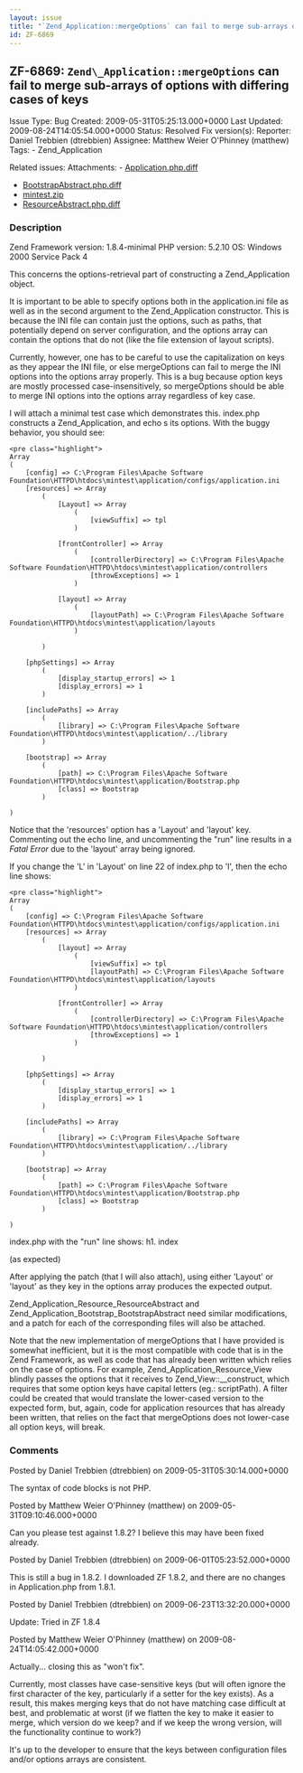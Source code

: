 ```yaml
---
layout: issue
title: "`Zend_Application::mergeOptions` can fail to merge sub-arrays of options with differing cases of keys"
id: ZF-6869
---
```


ZF-6869: `Zend\_Application::mergeOptions` can fail to merge sub-arrays of options with differing cases of keys
---------------------------------------------------------------------------------------------------------------

 Issue Type: Bug Created: 2009-05-31T05:25:13.000+0000 Last Updated: 2009-08-24T14:05:54.000+0000 Status: Resolved Fix version(s): 
 Reporter:  Daniel Trebbien (dtrebbien)  Assignee:  Matthew Weier O'Phinney (matthew)  Tags: - Zend\_Application
 
 Related issues: 
 Attachments: - [Application.php.diff](/issues/secure/attachment/11966/Application.php.diff)
- [BootstrapAbstract.php.diff](/issues/secure/attachment/11968/BootstrapAbstract.php.diff)
- [mintest.zip](/issues/secure/attachment/11965/mintest.zip)
- [ResourceAbstract.php.diff](/issues/secure/attachment/11967/ResourceAbstract.php.diff)
 
### Description

Zend Framework version: 1.8.4-minimal PHP version: 5.2.10 OS: Windows 2000 Service Pack 4

This concerns the options-retrieval part of constructing a Zend\_Application object.

It is important to be able to specify options both in the application.ini file as well as in the second argument to the Zend\_Application constructor. This is because the INI file can contain just the options, such as paths, that potentially depend on server configuration, and the options array can contain the options that do not (like the file extension of layout scripts).

Currently, however, one has to be careful to use the capitalization on keys as they appear the INI file, or else mergeOptions can fail to merge the INI options into the options array properly. This is a bug because option keys are mostly processed case-insensitively, so mergeOptions should be able to merge INI options into the options array regardless of key case.

I will attach a minimal test case which demonstrates this. index.php constructs a Zend\_Application, and echo s its options. With the buggy behavior, you should see:

 
    <pre class="highlight">
    Array
    (
        [config] => C:\Program Files\Apache Software Foundation\HTTPD\htdocs\mintest\application/configs/application.ini
        [resources] => Array
            (
                [Layout] => Array
                    (
                        [viewSuffix] => tpl
                    )
    
                [frontController] => Array
                    (
                        [controllerDirectory] => C:\Program Files\Apache Software Foundation\HTTPD\htdocs\mintest\application/controllers
                        [throwExceptions] => 1
                    )
    
                [layout] => Array
                    (
                        [layoutPath] => C:\Program Files\Apache Software Foundation\HTTPD\htdocs\mintest\application/layouts
                    )
    
            )
    
        [phpSettings] => Array
            (
                [display_startup_errors] => 1
                [display_errors] => 1
            )
    
        [includePaths] => Array
            (
                [library] => C:\Program Files\Apache Software Foundation\HTTPD\htdocs\mintest\application/../library
            )
    
        [bootstrap] => Array
            (
                [path] => C:\Program Files\Apache Software Foundation\HTTPD\htdocs\mintest\application/Bootstrap.php
                [class] => Bootstrap
            )
    
    )


Notice that the 'resources' option has a 'Layout' and 'layout' key. Commenting out the echo line, and uncommenting the "run" line results in a _Fatal Error_ due to the 'layout' array being ignored.

If you change the 'L' in 'Layout' on line 22 of index.php to 'l', then the echo line shows:

 
    <pre class="highlight">
    Array
    (
        [config] => C:\Program Files\Apache Software Foundation\HTTPD\htdocs\mintest\application/configs/application.ini
        [resources] => Array
            (
                [layout] => Array
                    (
                        [viewSuffix] => tpl
                        [layoutPath] => C:\Program Files\Apache Software Foundation\HTTPD\htdocs\mintest\application/layouts
                    )
    
                [frontController] => Array
                    (
                        [controllerDirectory] => C:\Program Files\Apache Software Foundation\HTTPD\htdocs\mintest\application/controllers
                        [throwExceptions] => 1
                    )
    
            )
    
        [phpSettings] => Array
            (
                [display_startup_errors] => 1
                [display_errors] => 1
            )
    
        [includePaths] => Array
            (
                [library] => C:\Program Files\Apache Software Foundation\HTTPD\htdocs\mintest\application/../library
            )
    
        [bootstrap] => Array
            (
                [path] => C:\Program Files\Apache Software Foundation\HTTPD\htdocs\mintest\application/Bootstrap.php
                [class] => Bootstrap
            )
    
    )


index.php with the "run" line shows: h1. index

(as expected)

After applying the patch (that I will also attach), using either 'Layout' or 'layout' as they key in the options array produces the expected output.

Zend\_Application\_Resource\_ResourceAbstract and Zend\_Application\_Bootstrap\_BootstrapAbstract need similar modifications, and a patch for each of the corresponding files will also be attached.

Note that the new implementation of mergeOptions that I have provided is somewhat inefficient, but it is the most compatible with code that is in the Zend Framework, as well as code that has already been written which relies on the case of options. For example, Zend\_Application\_Resource\_View blindly passes the options that it receives to Zend\_View::\_\_construct, which requires that some option keys have capital letters (eg.: scriptPath). A filter could be created that would translate the lower-cased version to the expected form, but, again, code for application resources that has already been written, that relies on the fact that mergeOptions does not lower-case all option keys, will break.

 

 

### Comments

Posted by Daniel Trebbien (dtrebbien) on 2009-05-31T05:30:14.000+0000

The syntax of code blocks is not PHP.

 

 

Posted by Matthew Weier O'Phinney (matthew) on 2009-05-31T09:10:46.000+0000

Can you please test against 1.8.2? I believe this may have been fixed already.

 

 

Posted by Daniel Trebbien (dtrebbien) on 2009-06-01T05:23:52.000+0000

This is still a bug in 1.8.2. I downloaded ZF 1.8.2, and there are no changes in Application.php from 1.8.1.

 

 

Posted by Daniel Trebbien (dtrebbien) on 2009-06-23T13:32:20.000+0000

Update: Tried in ZF 1.8.4

 

 

Posted by Matthew Weier O'Phinney (matthew) on 2009-08-24T14:05:42.000+0000

Actually... closing this as "won't fix".

Currently, most classes have case-sensitive keys (but will often ignore the first character of the key, particularly if a setter for the key exists). As a result, this makes merging keys that do not have matching case difficult at best, and problematic at worst (if we flatten the key to make it easier to merge, which version do we keep? and if we keep the wrong version, will the functionality continue to work?)

It's up to the developer to ensure that the keys between configuration files and/or options arrays are consistent.

 

 